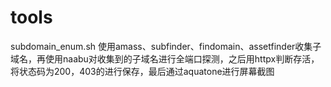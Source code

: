 # tools

subdomain_enum.sh
使用amass、subfinder、findomain、assetfinder收集子域名，再使用naabu对收集到的子域名进行全端口探测，之后用httpx判断存活，将状态码为200，403的进行保存，最后通过aquatone进行屏幕截图
